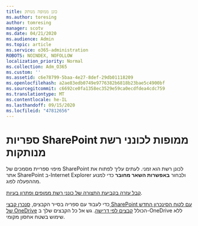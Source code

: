 ```yaml
---
title: כונן ממופה מנותק
ms.author: toresing
author: tomresing
manager: scotv
ms.date: 04/21/2020
ms.audience: Admin
ms.topic: article
ms.service: o365-administration
ROBOTS: NOINDEX, NOFOLLOW
localization_priority: Normal
ms.collection: Adm_O365
ms.custom: ''
ms.assetid: c6e78799-5baa-4e27-8def-29db01118209
ms.openlocfilehash: a2ae83edb0749e9776382b6818b23bae5c4900bf
ms.sourcegitcommit: c6692ce0fa1358ec3529e59ca0ecdfdea4cdc759
ms.translationtype: MT
ms.contentlocale: he-IL
ms.lasthandoff: 09/15/2020
ms.locfileid: "47812656"
---
```

# <a name="sharepoint-libraries-mapped-to-network-drives-become-disconnected"></a>ספריות SharePoint ממופות לכונני רשת מנותקות

מיפוי ספריית מסמכים של SharePoint לכונן רשת הוא זמני. לעתים עליך לפתוח את אתר SharePoint ב-Internet Explorer ולבחור **באפשרות השאר מחובר** כדי למנוע מההפעלה לפוג. 
  
[קבל עזרה בקביעת התצורה של כונני רשת ממופים ופתרון בעיות](https://docs.microsoft.com/sharepoint/support/administration/troubleshoot-mapped-network-drives).
  
כדי לעבוד עם ספריה בסייר הקבצים, [סנכרן קבצי SharePoint עם לקוח הסינכרון החדש של OneDrive](https://support.office.com/article/6de9ede8-5b6e-4503-80b2-6190f3354a88.aspx) הכולל [קבצים לפי דרישה](https://support.office.com/article/0e6860d3-d9f3-4971-b321-7092438fb38e.aspx). גש אל כל הקבצים שלך ב-OneDrive ללא שימוש בשטח אחסון מקומי.
  

